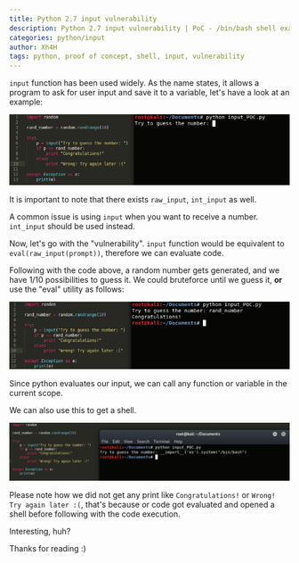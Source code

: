 ```yaml
---
title: Python 2.7 input vulnerability
description: Python 2.7 input vulnerability | PoC - /bin/bash shell example
categories: python/input
author: Xh4H
tags: python, proof of concept, shell, input, vulnerability
---
```

<link rel="shortcut icon" type="image/x-icon" href="images/favicon-32x32.png">


``input`` function has been used widely. As the name states, it allows a program to ask for user input and save it to a variable, let's have a look at an example:

<div style="text-align:center"><img src="/assets/images/python_input_1.png" /></div>

It is important to note that there exists ``raw_input``, ``int_input`` as well.

A common issue is using ``input`` when you want to receive a number. ``int_input`` should be used instead.

Now, let's go with the "vulnerability". ``input`` function would be equivalent to ``eval(raw_input(prompt))``, therefore we can evaluate code.

Following with the code above, a random number gets generated, and we have 1/10 possibilities to guess it. We could bruteforce until we guess it, **or** use the "eval" utility as follows:

<div style="text-align:center"><img src="/assets/images/python_input_2.png" /></div>

Since python evaluates our input, we can call any function or variable in the current scope.

We can also use this to get a shell. 

<div style="text-align:center"><img src="/assets/images/python_input_3.png" /></div>

Please note how we did not get any print like `Congratulations!` or `Wrong! Try again later :(`, that's because or code got evaluated and opened a shell before following with the code execution.

Interesting, huh?

Thanks for reading :)

<script src="https://www.hackthebox.eu/badge/21439"></script>